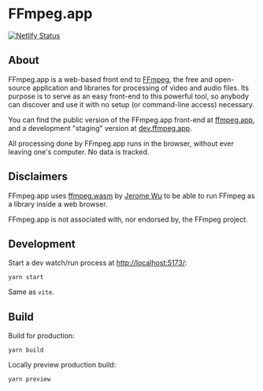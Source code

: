 # FFmpeg.app

[![Netlify Status](https://api.netlify.com/api/v1/badges/006fc397-1f62-4a9b-bef8-5503392d3e20/deploy-status)](https://ffmpeg.app)

## About

FFmpeg.app is a web-based front end to [FFmpeg](https://ffmpeg.org/), the free and open-source application and libraries for processing of video and audio files. Its purpose is to serve as an easy front-end to this powerful tool, so anybody can discover and use it with no setup (or command-line access) necessary.

You can find the public version of the FFmpeg.app front-end at [ffmpeg.app](https://ffmpeg.app/), and a development "staging" version at [dev.ffmpeg.app](https://dev.ffmpeg.app/).

All processing done by FFmpeg.app runs in the browser, without ever leaving one's computer. No data is tracked.

## Disclaimers

FFmpeg.app uses [ffmpeg.wasm](https://github.com/ffmpegwasm/ffmpeg.wasm) by [Jerome Wu](https://github.com/jeromewu) to be able to run FFmpeg as a library inside a web browser.

FFmpeg.app is not associated with, nor endorsed by, the FFmpeg project.

## Development

Start a dev watch/run process at [http://localhost:5173/](http://localhost:5173/):

```shell
yarn start
```

Same as `vite`.

## Build

Build for production:

```shell
yarn build
```

Locally preview production build:

```shell
yarn preview
```


